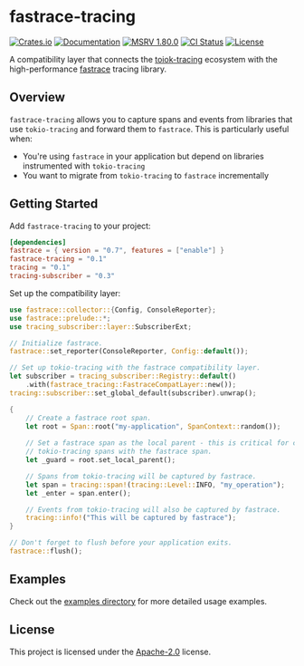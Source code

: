 # fastrace-tracing

[![Crates.io](https://img.shields.io/crates/v/fastrace-tracing.svg?style=flat-square&logo=rust)](https://crates.io/crates/fastrace-tracing)
[![Documentation](https://img.shields.io/docsrs/fastrace-tracing?style=flat-square&logo=rust)](https://docs.rs/fastrace-tracing/)
[![MSRV 1.80.0](https://img.shields.io/badge/MSRV-1.80.0-green?style=flat-square&logo=rust)](https://www.whatrustisit.com)
[![CI Status](https://img.shields.io/github/actions/workflow/status/fast/fastrace-tracing/ci.yml?style=flat-square&logo=github)](https://github.com/fast/fastrace-tracing/actions)
[![License](https://img.shields.io/crates/l/fastrace-tracing?style=flat-square)](https://github.com/fast/fastrace-tracing/blob/main/LICENSE)

A compatibility layer that connects the [toiok-tracing](https://github.com/tokio-rs/tracing) ecosystem with the high-performance [fastrace](https://github.com/fast/fastrace) tracing library.

## Overview

`fastrace-tracing` allows you to capture spans and events from libraries that use `tokio-tracing` and forward them to `fastrace`. This is particularly useful when:

- You're using `fastrace` in your application but depend on libraries instrumented with `tokio-tracing`
- You want to migrate from `tokio-tracing` to `fastrace` incrementally

## Getting Started

Add `fastrace-tracing` to your project:

```toml
[dependencies]
fastrace = { version = "0.7", features = ["enable"] }
fastrace-tracing = "0.1"
tracing = "0.1"
tracing-subscriber = "0.3"
```

Set up the compatibility layer:

```rust
use fastrace::collector::{Config, ConsoleReporter};
use fastrace::prelude::*;
use tracing_subscriber::layer::SubscriberExt;

// Initialize fastrace.
fastrace::set_reporter(ConsoleReporter, Config::default());

// Set up tokio-tracing with the fastrace compatibility layer.
let subscriber = tracing_subscriber::Registry::default()
    .with(fastrace_tracing::FastraceCompatLayer::new());
tracing::subscriber::set_global_default(subscriber).unwrap();

{
    // Create a fastrace root span.
    let root = Span::root("my-application", SpanContext::random());
    
    // Set a fastrace span as the local parent - this is critical for connecting the 
    // tokio-tracing spans with the fastrace span.
    let _guard = root.set_local_parent();

    // Spans from tokio-tracing will be captured by fastrace.
    let span = tracing::span!(tracing::Level::INFO, "my_operation");
    let _enter = span.enter();

    // Events from tokio-tracing will also be captured by fastrace.
    tracing::info!("This will be captured by fastrace");
}

// Don't forget to flush before your application exits.
fastrace::flush();
```

## Examples

Check out the [examples directory](https://github.com/fast/fastrace-tracing/tree/main/examples) for more detailed usage examples.

## License

This project is licensed under the [Apache-2.0](./LICENSE) license.
